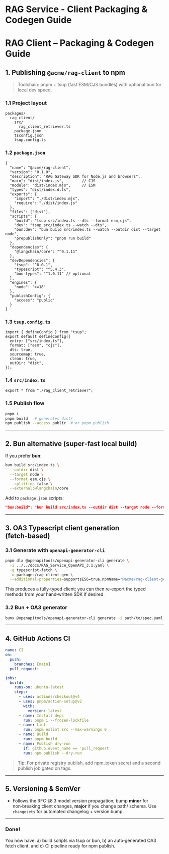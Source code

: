 # RAG Service - Client Packaging & Codegen Guide

# RAG Client – Packaging & Codegen Guide

## 1. Publishing `@acme/rag-client` to npm

> Toolchain: pnpm + tsup (fast ESM/CJS bundles) with optional bun for local dev speed.
>

### 1.1 Project layout

```
packages/
  rag-client/
    src/
      rag_client_retriever.ts
    package.json
    tsconfig.json
    tsup.config.ts

```

### 1.2 `package.json`

```
{
  "name": "@acme/rag-client",
  "version": "0.1.0",
  "description": "RAG Gateway SDK for Node.js and browsers",
  "main": "dist/index.js",        // CJS
  "module": "dist/index.mjs",     // ESM
  "types": "dist/index.d.ts",
  "exports": {
    "import": "./dist/index.mjs",
    "require": "./dist/index.js"
  },
  "files": ["dist"],
  "scripts": {
    "build": "tsup src/index.ts --dts --format esm,cjs",
    "dev": "tsup src/index.ts --watch --dts",
    "bun:dev": "bun build src/index.ts --watch --outdir dist --target node",
    "prepublishOnly": "pnpm run build"
  },
  "dependencies": {
    "@langchain/core": "^0.1.11"
  },
  "devDependencies": {
    "tsup": "^8.0.1",
    "typescript": "^5.4.3",
    "bun-types": "^1.0.11" // optional
  },
  "engines": {
    "node": ">=18"
  },
  "publishConfig": {
    "access": "public"
  }
}

```

### 1.3 `tsup.config.ts`

```
import { defineConfig } from "tsup";
export default defineConfig({
  entry: ["src/index.ts"],
  format: ["esm", "cjs"],
  dts: true,
  sourcemap: true,
  clean: true,
  outDir: "dist",
});

```

### 1.4 `src/index.ts`

```
export * from "./rag_client_retriever";

```

### 1.5 Publish flow

```bash
pnpm i
pnpm build   # generates dist/
npm publish --access public  # or pnpm publish

```

---

## 2. Bun alternative (super‑fast local build)

If you prefer **bun**:

```bash
bun build src/index.ts \
  --outdir dist \
  --target node \
  --format esm,cjs \
  --splitting false \
  --external:@langchain/core

```

Add to `package.json` scripts:

```json
"bun:build": "bun build src/index.ts --outdir dist --target node --format esm,cjs"

```

---

## 3. OA3 Typescript client generation (fetch‑based)

### 3.1 Generate with `openapi-generator-cli`

```bash
pnpm dlx @openapitools/openapi-generator-cli generate \
  -i ../../docs/RAG_Service_OpenAPI_3.1.yaml \
  -g typescript-fetch \
  -o packages/rag-client-gen \
  --additional-properties=supportsES6=true,npmName="@acme/rag-client-gen",npmVersion=0.1.0

```

This produces a fully‑typed client; you can then re‑export the typed methods from your hand‑written SDK if desired.

### 3.2 Bun + OA3 generator

```bash
bunx @openapitools/openapi-generator-cli generate -i path/to/spec.yaml -g typescript-fetch -o packages/rag-client-gen

```

---

## 4. GitHub Actions CI

```yaml
name: CI
on:
  push:
    branches: [main]
  pull_request:

jobs:
  build:
    runs-on: ubuntu-latest
    steps:
      - uses: actions/checkout@v4
      - uses: pnpm/action-setup@v2
        with:
          version: latest
      - name: Install deps
        run: pnpm i --frozen-lockfile
      - name: Lint
        run: pnpm eslint src --max-warnings 0
      - name: Build
        run: pnpm build
      - name: Publish dry‑run
        if: github.event_name == 'pull_request'
        run: npm publish --dry-run

```

> Tip: For private registry publish, add npm_token secret and a second publish job gated on tags.
>

---

## 5. Versioning & SemVer

- Follows the RFC §8.3 model version propagation; bump **minor** for non‑breaking client changes, **major** if you change path/ schema. Use `changesets` for automated changelog + version bump.

---

### Done!

You now have: a) build scripts via tsup or bun, b) an auto‑generated OA3 fetch client, and c) CI pipeline ready for npm publish.
